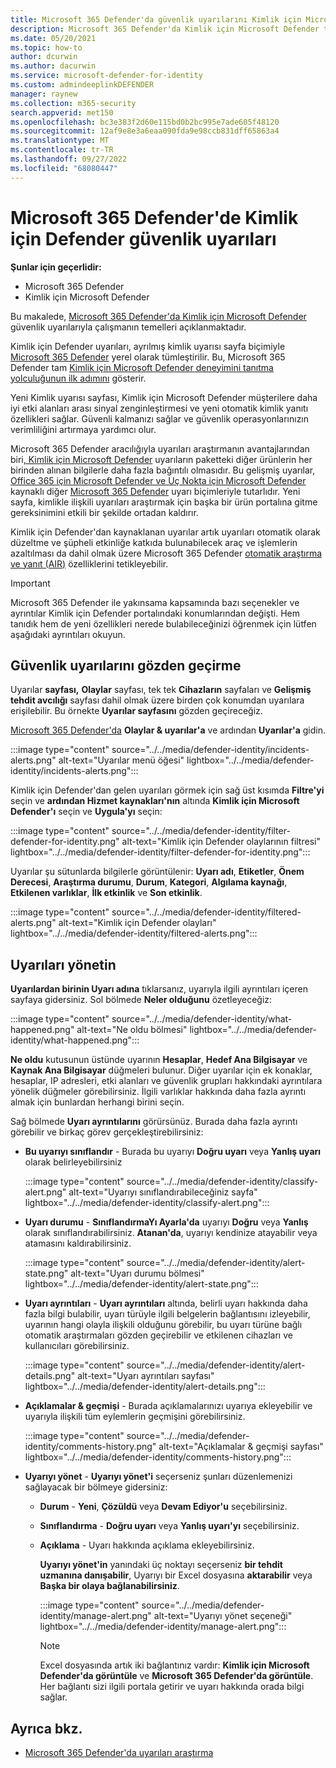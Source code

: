 ```yaml
---
title: Microsoft 365 Defender'da güvenlik uyarılarını Kimlik için Microsoft Defender
description: Microsoft 365 Defender'da Kimlik için Microsoft Defender tarafından verilen güvenlik uyarılarını yönetmeyi ve gözden geçirmeyi öğrenin
ms.date: 05/20/2021
ms.topic: how-to
author: dcurwin
ms.author: dacurwin
ms.service: microsoft-defender-for-identity
ms.custom: admindeeplinkDEFENDER
manager: raynew
ms.collection: m365-security
search.appverid: met150
ms.openlocfilehash: bc3e383f2d60e115bd0b2bc995e7ade605f48120
ms.sourcegitcommit: 12af9e8e3a6eaa090fda9e98ccb831dff65863a4
ms.translationtype: MT
ms.contentlocale: tr-TR
ms.lasthandoff: 09/27/2022
ms.locfileid: "68080447"
---
```

# <a name="defender-for-identity-security-alerts-in-microsoft-365-defender"></a>Microsoft 365 Defender'de Kimlik için Defender güvenlik uyarıları

**Şunlar için geçerlidir:**

- Microsoft 365 Defender
- Kimlik için Microsoft Defender

Bu makalede, [Microsoft 365 Defender'da Kimlik için Microsoft Defender](/defender-for-identity) güvenlik uyarılarıyla çalışmanın temelleri açıklanmaktadır.[](/microsoft-365/security/defender/overview-security-center)

Kimlik için Defender uyarıları, ayrılmış kimlik uyarısı sayfa biçimiyle <a href="https://go.microsoft.com/fwlink/p/?linkid=2077139" target="_blank">Microsoft 365 Defender</a> yerel olarak tümleştirilir. Bu, Microsoft 365 Defender tam [Kimlik için Microsoft Defender deneyimini tanıtma yolculuğunun ilk adımını](/defender-for-identity/defender-for-identity-in-microsoft-365-defender) gösterir.

Yeni Kimlik uyarısı sayfası, Kimlik için Microsoft Defender müşterilere daha iyi etki alanları arası sinyal zenginleştirmesi ve yeni otomatik kimlik yanıtı özellikleri sağlar. Güvenli kalmanızı sağlar ve güvenlik operasyonlarınızın verimliliğini artırmaya yardımcı olur.

Microsoft 365 Defender aracılığıyla uyarıları araştırmanın avantajlarından biri[, Kimlik için Microsoft Defender](/microsoft-365/security/defender/microsoft-365-defender) uyarıların paketteki diğer ürünlerin her birinden alınan bilgilerle daha fazla bağıntılı olmasıdır. Bu gelişmiş uyarılar, [Office 365 için Microsoft Defender ve Uç Nokta için Microsoft Defender](/microsoft-365/security/defender-endpoint) kaynaklı diğer [Microsoft 365 Defender](/microsoft-365/security/office-365-security) uyarı biçimleriyle tutarlıdır. Yeni sayfa, kimlikle ilişkili uyarıları araştırmak için başka bir ürün portalına gitme gereksinimini etkili bir şekilde ortadan kaldırır.

Kimlik için Defender'dan kaynaklanan uyarılar artık uyarıları otomatik olarak düzeltme ve şüpheli etkinliğe katkıda bulunabilecek araç ve işlemlerin azaltılması da dahil olmak üzere Microsoft 365 Defender [otomatik araştırma ve yanıt (AIR)](/microsoft-365/security/defender/m365d-autoir) özelliklerini tetikleyebilir.

> [!IMPORTANT]
> Microsoft 365 Defender ile yakınsama kapsamında bazı seçenekler ve ayrıntılar Kimlik için Defender portalındaki konumlarından değişti. Hem tanıdık hem de yeni özellikleri nerede bulabileceğinizi öğrenmek için lütfen aşağıdaki ayrıntıları okuyun.

## <a name="review-security-alerts"></a>Güvenlik uyarılarını gözden geçirme

Uyarılar **sayfası,** **Olaylar** sayfası, tek tek **Cihazların** sayfaları ve **Gelişmiş tehdit avcılığı** sayfası dahil olmak üzere birden çok konumdan uyarılara erişilebilir. Bu örnekte **Uyarılar sayfasını** gözden geçireceğiz.

<a href="https://go.microsoft.com/fwlink/p/?linkid=2077139" target="_blank">Microsoft 365 Defender'da</a> **Olaylar & uyarılar'a** ve ardından **Uyarılar'a** gidin.

:::image type="content" source="../../media/defender-identity/incidents-alerts.png" alt-text="Uyarılar menü öğesi" lightbox="../../media/defender-identity/incidents-alerts.png":::

Kimlik için Defender'dan gelen uyarıları görmek için sağ üst kısımda **Filtre'yi** seçin ve **ardından Hizmet kaynakları'nın** altında **Kimlik için Microsoft Defender'ı** seçin ve **Uygula'yı** seçin:

:::image type="content" source="../../media/defender-identity/filter-defender-for-identity.png" alt-text="Kimlik için Defender olaylarının filtresi" lightbox="../../media/defender-identity/filter-defender-for-identity.png":::

Uyarılar şu sütunlarda bilgilerle görüntülenir: **Uyarı adı**, **Etiketler**, **Önem Derecesi**, **Araştırma durumu**, **Durum**, **Kategori**, **Algılama kaynağı**, **Etkilenen varlıklar**, **İlk etkinlik** ve **Son etkinlik**.

:::image type="content" source="../../media/defender-identity/filtered-alerts.png" alt-text="Kimlik için Defender olayları" lightbox="../../media/defender-identity/filtered-alerts.png":::

## <a name="manage-alerts"></a>Uyarıları yönetin

**Uyarılardan birinin Uyarı adına** tıklarsanız, uyarıyla ilgili ayrıntıları içeren sayfaya gidersiniz. Sol bölmede **Neler olduğunu** özetleyeceğiz:

:::image type="content" source="../../media/defender-identity/what-happened.png" alt-text="Ne oldu bölmesi" lightbox="../../media/defender-identity/what-happened.png":::

**Ne oldu** kutusunun üstünde uyarının **Hesaplar**, **Hedef Ana Bilgisayar** ve **Kaynak Ana Bilgisayar** düğmeleri bulunur. Diğer uyarılar için ek konaklar, hesaplar, IP adresleri, etki alanları ve güvenlik grupları hakkındaki ayrıntılara yönelik düğmeler görebilirsiniz. İlgili varlıklar hakkında daha fazla ayrıntı almak için bunlardan herhangi birini seçin.

Sağ bölmede **Uyarı ayrıntılarını** görürsünüz. Burada daha fazla ayrıntı görebilir ve birkaç görev gerçekleştirebilirsiniz:

- **Bu uyarıyı sınıflandır** - Burada bu uyarıyı **Doğru uyarı** veya **Yanlış uyarı** olarak belirleyebilirsiniz

    :::image type="content" source="../../media/defender-identity/classify-alert.png" alt-text="Uyarıyı sınıflandırabileceğiniz sayfa" lightbox="../../media/defender-identity/classify-alert.png":::

- **Uyarı durumu** - **SınıflandırmaYı Ayarla'da** uyarıyı **Doğru** veya **Yanlış** olarak sınıflandırabilirsiniz. **Atanan'da**, uyarıyı kendinize atayabilir veya atamasını kaldırabilirsiniz.

    :::image type="content" source="../../media/defender-identity/alert-state.png" alt-text="Uyarı durumu bölmesi" lightbox="../../media/defender-identity/alert-state.png":::

- **Uyarı ayrıntıları** - **Uyarı ayrıntıları** altında, belirli uyarı hakkında daha fazla bilgi bulabilir, uyarı türüyle ilgili belgelerin bağlantısını izleyebilir, uyarının hangi olayla ilişkili olduğunu görebilir, bu uyarı türüne bağlı otomatik araştırmaları gözden geçirebilir ve etkilenen cihazları ve kullanıcıları görebilirsiniz.

   :::image type="content" source="../../media/defender-identity/alert-details.png" alt-text="Uyarı ayrıntıları sayfası" lightbox="../../media/defender-identity/alert-details.png":::

- **Açıklamalar & geçmişi** - Burada açıklamalarınızı uyarıya ekleyebilir ve uyarıyla ilişkili tüm eylemlerin geçmişini görebilirsiniz.

    :::image type="content" source="../../media/defender-identity/comments-history.png" alt-text="Açıklamalar & geçmişi sayfası" lightbox="../../media/defender-identity/comments-history.png":::

- **Uyarıyı yönet** - **Uyarıyı yönet'i** seçerseniz şunları düzenlemenizi sağlayacak bir bölmeye gidersiniz:
  - **Durum** - **Yeni**, **Çözüldü** veya **Devam Ediyor'u** seçebilirsiniz.
  - **Sınıflandırma** - **Doğru uyarı** veya **Yanlış uyarı'yı** seçebilirsiniz.
  - **Açıklama** - Uyarı hakkında açıklama ekleyebilirsiniz.

    **Uyarıyı yönet'in** yanındaki üç noktayı seçerseniz **bir tehdit uzmanına danışabilir**, Uyarıyı bir Excel dosyasına **aktarabilir** veya **Başka bir olaya bağlanabilirsiniz**.

    :::image type="content" source="../../media/defender-identity/manage-alert.png" alt-text="Uyarıyı yönet seçeneği" lightbox="../../media/defender-identity/manage-alert.png":::

    > [!NOTE]
    > Excel dosyasında artık iki bağlantınız vardır: **Kimlik için Microsoft Defender'da görüntüle** ve **Microsoft 365 Defender'da görüntüle**. Her bağlantı sizi ilgili portala getirir ve uyarı hakkında orada bilgi sağlar.

## <a name="see-also"></a>Ayrıca bkz.

- [Microsoft 365 Defender'da uyarıları araştırma](../defender/investigate-alerts.md)
